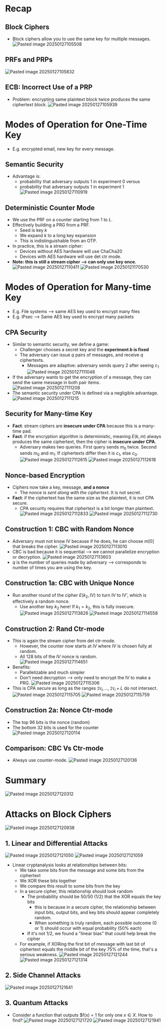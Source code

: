# Recap
## Block Ciphers
* Block ciphers allow you to use the same key for multiple messages.
![Pasted image 20250127105508](attachments/Pasted%20image%2020250127105508.png)
## PRFs and PRPs
![Pasted image 20250127105832](attachments/Pasted%20image%2020250127105832.png)

## ECB: Incorrect Use of a PRP
* Problem: encrypting same plaintext block twice produces the same ciphertext block.
![Pasted image 20250127105939](attachments/Pasted%20image%2020250127105939.png)

# Modes of Operation for One-Time Key
* E.g. encrypted email, new key for every message.
## Semantic Security
* Advantage is:
	* probability that adversary outputs $1$ in experiment 0 versus
	* probability that adversary outputs $1$ in experiment 1
![Pasted image 20250127110919](attachments/Pasted%20image%2020250127110919.png)

## Deterministic Counter Mode
* We use the PRF on a counter starting from $1$ to $L$.
* Effectively building a PRG from a PRF.
	* Seed is key $k$
	* We expand $k$ to a long key expansion
	* This is indistinguishable from an OTP.
* In practice, this is a stream cipher:
	* Devices without AES hardware will use ChaCha20
	* Devices with AES hardware will use det ctr mode.
* **Note: this is still a stream cipher ⟶ can only use key once.**
![Pasted image 20250127110411](attachments/Pasted%20image%2020250127110411.png)
![Pasted image 20250121170530](attachments/Pasted%20image%2020250121170530.png)

# Modes of Operation for Many-time Key
* E.g. File systems ⟶ same AES key used to encrypt many files
* E.g. IPsec ⟶ Same AES key used to encrypt many packets

## CPA Security
* Similar to semantic security, we define a game:
	* Challenger chooses a secret key and the **experiment $b$ is fixed**
	* The adversary can issue $q$ pairs of messages, and receive $q$ ciphertexts.
		* Messages are adaptive: adversary sends query $2$ after seeing $c_1$
![Pasted image 20250127111048](attachments/Pasted%20image%2020250127111048.png)
* If the adversary wants to get the encryption of a message, they can send the same message in both pair items.
![Pasted image 20250127111208](attachments/Pasted%20image%2020250127111208.png)
* The semantic security under CPA is defined via a negligible advantage.
![Pasted image 20250127111215](attachments/Pasted%20image%2020250127111215.png)

## Security for Many-time Key
* **Fact**: stream ciphers are **insecure under CPA** because this is a many-time pad.
* **Fact**: if the encryption algorithm is deterministic, meaning $E(k, m)$ always produces the same ciphertext, then the cipher is **insecure under CPA**.
	* Adversary makes two queries. First query sends $m_0$ twice. Second sends $m_0$ and $m_1$. If ciphertexts differ then it is $c_1$, else $c_0$.
![Pasted image 20250127112615](attachments/Pasted%20image%2020250127112615.png)
![Pasted image 20250127112618](attachments/Pasted%20image%2020250127112618.png)

## Nonce-based Encryption
* Ciphers now take a key, message, **and a nonce**
	* The nonce is *sent along with the ciphertext*. It is not secret.
* **Fact**: if the ciphertext has the same size as the plaintext, it is not CPA secure.
	* CPA security requires that ciphertext is a bit longer than plaintext.
![Pasted image 20250127112833](attachments/Pasted%20image%2020250127112833.png)
![Pasted image 20250127112730](attachments/Pasted%20image%2020250127112730.png)

## Construction 1: CBC with Random Nonce
* Adversary must not know IV because if he does, he can choose $m[0]$ that breaks the cipher.
![Pasted image 20250127113010](attachments/Pasted%20image%2020250127113010.png)
* CBC is bad because it is sequential ⟶ we cannot parallelize encryption or decryption.
![Pasted image 20250127113603](attachments/Pasted%20image%2020250127113603.png)
* $q$ is the number of queries made by adversary ⟶ corresponds to number of times you are using the key.

## Construction 1a: CBC with Unique Nonce
* Run another round of the cipher $E(k_2, IV)$ to turn IV to IV', which is effectively a random nonce.
	* Use another key $k_2$ here! If $k_1 = k_2$, this is fully insecure.
![Pasted image 20250127113826](attachments/Pasted%20image%2020250127113826.png)
![Pasted image 20250127114558](attachments/Pasted%20image%2020250127114558.png)

## Construction 2: Rand Ctr-mode
* This is again the stream cipher from det ctr-mode.
	* However, the counter now starts at $IV$ where $IV$ is chosen fully at random.
	* All 128 bits of the $IV$ nonce is random.
![Pasted image 20250127114651](attachments/Pasted%20image%2020250127114651.png)
* Benefits:
	* Parallelizable and much simpler
	* Don't need decryption ⟶ only need to encrypt the IV to make a PRG.
![Pasted image 20250127115306](attachments/Pasted%20image%2020250127115306.png)
* This is CPA secure as long as the ranges $\texttt{IV}_i, \dots, \texttt{IV}_{i} +L$ do not intersect.
![Pasted image 20250127115705](attachments/Pasted%20image%2020250127115705.png)
![Pasted image 20250127115759](attachments/Pasted%20image%2020250127115759.png)

## Construction 2a: Nonce Ctr-mode
* The top 96 bits is the nonce (random)
* The bottom 32 bits is used for the counter
![Pasted image 20250127120114](attachments/Pasted%20image%2020250127120114.png)
## Comparison: CBC Vs Ctr-mode
* Always use counter-mode.
![Pasted image 20250127120136](attachments/Pasted%20image%2020250127120136.png)

# Summary
![Pasted image 20250127120312](attachments/Pasted%20image%2020250127120312.png)

# Attacks on Block Ciphers
![Pasted image 20250127120938](attachments/Pasted%20image%2020250127120938.png)

## 1. Linear and Differential Attacks
![Pasted image 20250127121050](attachments/Pasted%20image%2020250127121050.png)
![Pasted image 20250127121059](attachments/Pasted%20image%2020250127121059.png)
* Linear cryptanalysis looks at relationships between bits:
	* We take some bits from the message and some bits from the ciphertext
	* We XOR these bits together
	* We compare this result to some bits from the key
	* In a secure cipher, this relationship should look random
		* The probability should be 50/50 (1/2) that the XOR equals the key bits
			* this is because in a secure cipher, the relationship between input bits, output bits, and key bits should appear completely random.
			* When something is truly random, each possible outcome (0 or 1) should occur with equal probability (50% each)
		* If it's not 1/2, we found a "linear bias" that could help break the cipher
	* For example, if XORing the first bit of message with last bit of ciphertext equals the middle bit of the key 75% of the time, that's a serious weakness.
![Pasted image 20250127121244](attachments/Pasted%20image%2020250127121244.png)
![Pasted image 20250127121314](attachments/Pasted%20image%2020250127121314.png)

## 2. Side Channel Attacks
![Pasted image 20250127121641](attachments/Pasted%20image%2020250127121641.png)

## 3. Quantum Attacks
* Consider a function that outputs $f(x) = 1 for only one $x \in X$. How to find?
![Pasted image 20250127121720](attachments/Pasted%20image%2020250127121720.png)
![Pasted image 20250127121941](attachments/Pasted%20image%2020250127121941.png)
